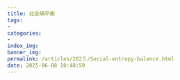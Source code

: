```yaml
---
title: 社会熵平衡
tags: 
- 
categories: 
- 
index_img: 
banner_img: 
permalink: /articles/202５/Social-entropy-balance.html
date: 2025-06-08 10:48:59
---
```


